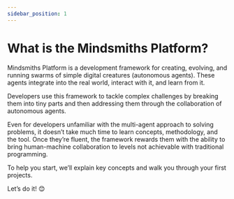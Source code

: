 ```yaml
---
sidebar_position: 1
---
```


# What is the Mindsmiths Platform?

Mindsmiths Platform is a development framework for creating, evolving, and running swarms of simple digital creatures 
(autonomous agents). These agents integrate into the real world, interact with it, and learn from it.

Developers use this framework to tackle complex challenges by breaking them into tiny parts and then addressing them 
through the collaboration of autonomous agents.

Even for developers unfamiliar with the multi-agent approach to solving problems, it doesn’t take much time to learn 
concepts, methodology, and the tool. Once they’re fluent, the framework rewards them with the ability to bring 
human-machine collaboration to levels not achievable with traditional programming.

To help you start, we’ll explain key concepts and walk you through your first projects. 

Let’s do it! 😊
